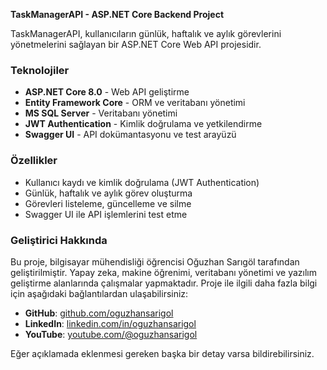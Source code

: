 **TaskManagerAPI - ASP.NET Core Backend Project**  

TaskManagerAPI, kullanıcıların günlük, haftalık ve aylık görevlerini yönetmelerini sağlayan bir ASP.NET Core Web API projesidir.  

### **Teknolojiler**  
- **ASP.NET Core 8.0** - Web API geliştirme  
- **Entity Framework Core** - ORM ve veritabanı yönetimi  
- **MS SQL Server** - Veritabanı yönetimi  
- **JWT Authentication** - Kimlik doğrulama ve yetkilendirme  
- **Swagger UI** - API dokümantasyonu ve test arayüzü  

### **Özellikler**  
- Kullanıcı kaydı ve kimlik doğrulama (JWT Authentication)  
- Günlük, haftalık ve aylık görev oluşturma  
- Görevleri listeleme, güncelleme ve silme  
- Swagger UI ile API işlemlerini test etme  

### **Geliştirici Hakkında**  
Bu proje, bilgisayar mühendisliği öğrencisi Oğuzhan Sarıgöl tarafından geliştirilmiştir. Yapay zeka, makine öğrenimi, veritabanı yönetimi ve yazılım geliştirme alanlarında çalışmalar yapmaktadır. Proje ile ilgili daha fazla bilgi için aşağıdaki bağlantılardan ulaşabilirsiniz:  

- **GitHub**: [github.com/oguzhansarigol](https://github.com/oguzhansarigol)  
- **LinkedIn**: [linkedin.com/in/oguzhansarigol](https://www.linkedin.com/in/oguzhansarigol/)  
- **YouTube**: [youtube.com/@oguzhansarigol](https://youtube.com/@oguzhansarigol)  



Eğer açıklamada eklenmesi gereken başka bir detay varsa bildirebilirsiniz.
